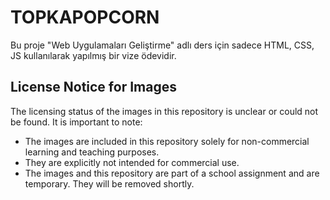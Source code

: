 # TOPKAPOPCORN
Bu proje "Web Uygulamaları Geliştirme" adlı ders için sadece HTML, CSS, JS kullanılarak yapılmış bir vize ödevidir. 

## License Notice for Images
The licensing status of the images in this repository is unclear or could not be found. It is important to note:

- The images are included in this repository solely for non-commercial learning and teaching purposes.
- They are explicitly not intended for commercial use.
- The images and this repository are part of a school assignment and are temporary. They will be removed shortly.
